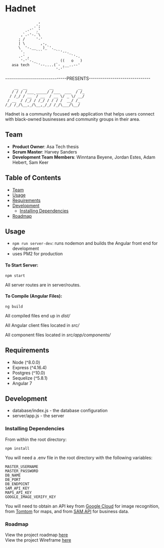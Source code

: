 # Hadnet
```
               ,
             .';
         .-'` .'
       ,`.-'-.`\
      ; /     '-'
      | \       ,-,
      \  '-.__   )_`'._
       '.     ```      ``'--._
      .-' ,                   `'-.
       '-'`-._           ((   o   )
   asa tech   `'--....(`- ,__..--'
                       '-'`
```
-------------------------------PRESENTS-------------------------------
```
    __  __          __           __ 
   / / / /___ _____/ /___  ___  / /_
  / /_/ / __ `/ __  / __ \/ _ \/ __/
 / __  / /_/ / /_/ / / / /  __/ /_  
/_/ /_/\__,_/\__,_/_/ /_/\___/\__/  
```

Hadnet is a community focused web application that helps users connect with black-owned businesses and community groups in their area.

## Team

  - __Product Owner__: Asa Tech thesis
  - __Scrum Master__: Harvey Sanders
  - __Development Team Members__: Winntana Beyene, Jordan Estes, Adam Hebert, Sam Keer

## Table of Contents

- [Team](#team)
- [Usage](#Usage)
- [Requirements](#requirements)
- [Development](#development)
    - [Installing Dependencies](#installing-dependencies)
- [Roadmap](#roadmap)


## Usage
- `npm run server-dev`: runs nodemon and builds the Angular front end for development
- uses PM2 for production

#### To Start Server:
```npm start```

All server routes are in server/routes.

#### To Compile (Angular Files):
```ng build```

All compiled files end up in _dist/_

All Angular client files located in _src/_

All component files located in _src/app/components/_

## Requirements

- Node (^8.0.0)
- Express (^4.16.4)
- Postgres (^10.0)
- Sequelize (^5.8.1)
- Angular 7


## Development

- database/index.js - the database configuration
- server/app.js - the server


### Installing Dependencies

From within the root directory:

```
npm install
```
You will need a .env file in the root directory with the following variables:
```
MASTER_USERNAME
MASTER_PASSWORD
DB_NAME
DB_PORT
DB_ENDPOINT
SAM_API_KEY
MAPS_API_KEY
GOOGLE_IMAGE_VERIFY_KEY
```
You will need to obtain an API key from [Google Cloud](https://cloud.google.com/vision/docs/quickstart-client-libraries) for image recognition, from [Tomtom](https://developer.tomtom.com/freemaps) for maps, and from [SAM API](https://gsa.github.io/sam_api/sam/key) for business data.

### Roadmap

View the project roadmap [here](https://github.com/asa-technology/hadnet-client/projects)<br>
View the project Wireframe [here](https://www.figma.com/file/MitOK9eXtlV1mDtcz0Aq0Sip/Untitled?node-id=7%3A69)
